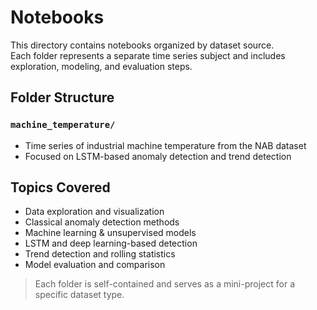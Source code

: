 # Notebooks

This directory contains notebooks organized by dataset source.  
Each folder represents a separate time series subject and includes exploration, modeling, and evaluation steps.

## Folder Structure

### `machine_temperature/`
- Time series of industrial machine temperature from the NAB dataset
- Focused on LSTM-based anomaly detection and trend detection

## Topics Covered

- Data exploration and visualization
- Classical anomaly detection methods
- Machine learning & unsupervised models
- LSTM and deep learning-based detection
- Trend detection and rolling statistics
- Model evaluation and comparison


> Each folder is self-contained and serves as a mini-project for a specific dataset type.
